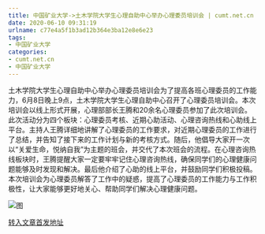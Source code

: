 ```yaml
---
title: 中国矿业大学->土木学院大学生心理自助中心举办心理委员培训会 | cumt.net.cn
date: 2020-06-10 09:31:19
urlname: c77e4a5f1b3ad12b364e3ba12e8e6e23
tags: 
- 中国矿业大学
categories:
- cumt.net.cn
- 中国矿业大学
---
```

土木学院大学生心理自助中心举办心理委员培训会为了提高各班心理委员的工作能力，6月8日晚上9点，土木学院大学生心理自助中心召开了心理委员培训会。本次培训会以线上形式开展，心理部部长王腾和20余名心理委员参加了此次培训会。此次活动分为四个板块：心理委员考核、近期心助活动、心理咨询热线和心助线上平台。主持人王腾详细地讲解了心理委员的工作要求，对近期心理委员的工作进行了总结，并告知了接下来的工作计划与新的考核方式。随后，他倡导大家开一次以“关爱生命，悦纳自我”为主题的班会，并交代了本次班会的流程。在心理咨询热线板块时，王腾提醒大家一定要牢牢记住心理咨询热线，确保同学们的心理健康问题能够及时发现和解决。最后他介绍了心助的线上平台，并鼓励同学们积极投稿。本次培训会为心理委员解答了工作中的疑惑，提高了心理委员的工作能力与工作积极性，让大家能够更好地关心、帮助同学们解决心理健康问题。

![图](http://xwzx.cumt.edu.cn/_upload/article/images/b8/e0/594688b04c60ad4065c48b58fff0/5ff63949-b050-467f-ae60-91209a86474d.jpg)

[转入文章首发地址](http://xwzx.cumt.edu.cn/ab/fc/c523a568316/page.htm)